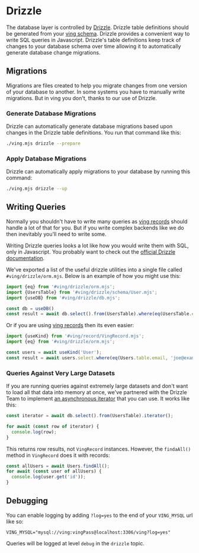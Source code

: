 # Drizzle
The database layer is controlled by [Drizzle](https://github.com/drizzle-team/drizzle-orm). Drizzle table definitions should be generated from your [ving schema](ving-schema.html). Drizzle provides a convenient way to write SQL queries in Javascript. Drizzle's table definitions keep track of changes to your database schema over time allowing it to automatically generate database change migrations.

## Migrations
Migrations are files created to help you migrate changes from one version of your database to another. In some systems you have to manually write migrations. But in ving you don't, thanks to our use of Drizzle.

### Generate Database Migrations

Drizzle can automatically generate database migrations based upon changes in the Drizzle table definitions. You run that command like this:

```bash
./ving.mjs drizzle --prepare
```

### Apply Database Migrations 

Drizzle can automatically apply migrations to your database by running this command:

```bash
./ving.mjs drizzle --up
```

## Writing Queries
Normally you shouldn't have to write many queries as [ving records](ving-record.html) should handle a lot of that for you. But if you write complex backends like we do then inevitably you'll need to write some.

Writing Drizzle queries looks a lot like how you would write them with SQL, only in Javascript. You probably want to check out the [official Drizzle documentation](https://orm.drizzle.team/docs/overview).

We've exported a list of the useful drizzle utilities into a single file called `#ving/drizzle/orm.mjs`. Below is an example of how you might use this:

```js
import {eq} from '#ving/drizzle/orm.mjs';
import {UsersTable} from '#ving/drizzle/schema/User.mjs';
import {useDB} from '#ving/drizzle/db.mjs';

const db = useDB()
const result = await db.select().from(UsersTable).where(eq(UsersTable.email, 'joe@example.com'));
```

Or if you are using [ving records](ving-record.html) then its even easier:

```js
import {useKind} from '#ving/record/VingRecord.mjs';
import {eq} from '#ving/drizzle/orm.mjs';

const users = await useKind('User');
const result = await users.select.where(eq(Users.table.email, 'joe@example.com'));
```

### Queries Against Very Large Datasets
If you are running queries against extremely large datasets and don't want to load all that data into memory at once, we've partnered with the Drizzle Team to implement [an asynchronous iterator](https://orm.drizzle.team/docs/select#iterator) that you can use. It works like this:

```js
const iterator = await db.select().from(UsersTable).iterator();

for await (const row of iterator) {
  console.log(row);
}
```
This returns row results, not `VingRecord` instances. However, the `findaAll()` method in `VingRecord` does it with records:

```js
const allUsers = await Users.findAll();
for await (const user of allUsers) {
  console.log(user.get('id'));
}
```

## Debugging
You can enable logging by adding `?log=yes` to the end of your `VING_MYSQL` url like so:

```
VING_MYSQL="mysql://ving:vingPass@localhost:3306/ving?log=yes"
```

Queries will be logged at level `debug` in the `drizzle` topic.